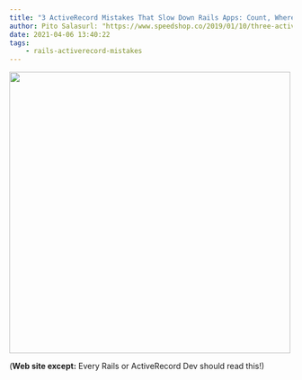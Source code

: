 ```yaml
---
title: "3 ActiveRecord Mistakes That Slow Down Rails Apps: Count, Where and Present"
author: Pito Salasurl: "https://www.speedshop.co/2019/01/10/three-activerecord-mistakes.html" cover: "https://www.speedshop.co/assets/posts/img/threebadshare.jpg" 
date: 2021-04-06 13:40:22
tags:
    - rails-activerecord-mistakes
---
```

<img src=https://www.speedshop.co/assets/posts/img/threebadshare.jpg width="500">



(**Web site except:** Every Rails or ActiveRecord Dev should read this!) 
